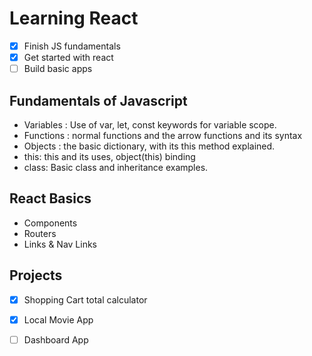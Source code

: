 # Learning React

- [x] Finish JS fundamentals
- [x] Get started with react
- [ ] Build basic apps

## Fundamentals of Javascript

-  Variables : Use of var, let, const keywords for variable scope.
-  Functions : normal functions and the arrow functions and its syntax
-  Objects : the basic dictionary, with its this method explained.
-  this: this and its uses, object(this) binding
-  class: Basic class and inheritance examples.

## React Basics
- Components
- Routers
- Links & Nav Links


## Projects

- [x] Shopping Cart total calculator
- [x] Local Movie App
- [ ] Dashboard App
 
